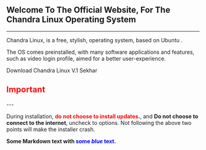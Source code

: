 ## Welcome To The Official Website, For The Chandra Linux Operating System
---

Chandra Linux, is a free, stylish, operating system, based on Ubuntu . 

The OS comes preinstalled, with many software applications and features, such as video login profile, aimed for a better user-experience.

Download Chandra Linux V.1 Sekhar

<h2 style="color:red">Important</h2>
---

During installation, <b><span style="color:red">do not choose to install updates</span>.</b>, and **Do not choose to connect to the internet**, uncheck to options.
Not following the above two points will make the installer crash.

<p><b>Some Markdown text with <span style="color:blue">some <em>blue</em> text</span>.</b></p>
